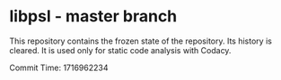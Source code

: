 # libpsl - master branch

This repository contains the frozen state of the repository.
Its history is cleared. It is used only for static code
analysis with Codacy.

Commit Time: 1716962234